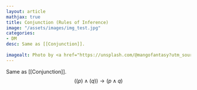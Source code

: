 ```yaml
---
layout: article
mathjax: true
title: Conjunction (Rules of Inference)
image: "/assets/images/img_test.jpg"
categories:
- DM
desc: Same as [[Conjunction]].
 
imagealt: Photo by <a href="https://unsplash.com/@mangofantasy?utm_source=unsplash&utm_medium=referral&utm_content=creditCopyText">Tim Johnson</a> on <a href="https://unsplash.com/s/photos/logic?utm_source=unsplash&utm_medium=referral&utm_content=creditCopyText">Unsplash</a>
---
```

Same as [[Conjunction]].
$$((p) \wedge (q)) \to (p \wedge q)$$